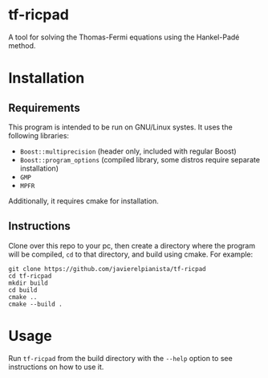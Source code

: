 # tf-ricpad

A tool for solving the Thomas-Fermi equations using the Hankel-Padé method.

# Installation 

## Requirements

This program is intended to be run on GNU/Linux systes. It uses the following libraries:

* `Boost::multiprecision` (header only, included with regular Boost)
* `Boost::program_options` (compiled library, some distros require separate installation)
* `GMP`
* `MPFR`

Additionally, it requires cmake for installation.

## Instructions

Clone over this repo to your pc, then create a directory where the program will
be compiled, `cd` to that directory, and build using cmake. For example:

```
git clone https://github.com/javierelpianista/tf-ricpad
cd tf-ricpad
mkdir build
cd build
cmake ..
cmake --build .
```

# Usage

Run `tf-ricpad` from the build directory with the `--help` option to see 
instructions on how to use it.
